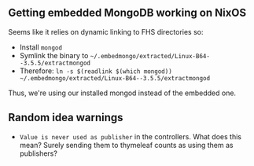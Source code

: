 ## Getting embedded MongoDB working on NixOS
Seems like it relies on dynamic linking to FHS directories so:
* Install `mongod`
* Symlink the binary to `~/.embedmongo/extracted/Linux-B64--3.5.5/extractmongod`
* Therefore: `ln -s $(readlink $(which mongod)) ~/.embedmongo/extracted/Linux-B64--3.5.5/extractmongod`

Thus, we're using our installed mongod instead of the embedded one.

## Random idea warnings
* `Value is never used as publisher` in the controllers. What does this mean? Surely sending them to thymeleaf counts as using them as publishers?

